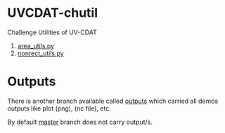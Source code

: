 UVCDAT-chutil
=============

Challenge Utilities of UV-CDAT

  1. [area_utils.py](chutil/area_utils.py)
  2. [nonrect_utils.py](chutil/nonrect_utils.py) 

Outputs
=======
  There is another branch available called [outputs](https://github.com/arulalant/UVCDAT-chutil/tree/outputs) which carried all demos outputs
  like plot (png), (nc file), etc.
  
  By default [master](https://github.com/arulalant/UVCDAT-chutil/blob/master/) branch does not carry output/s.
